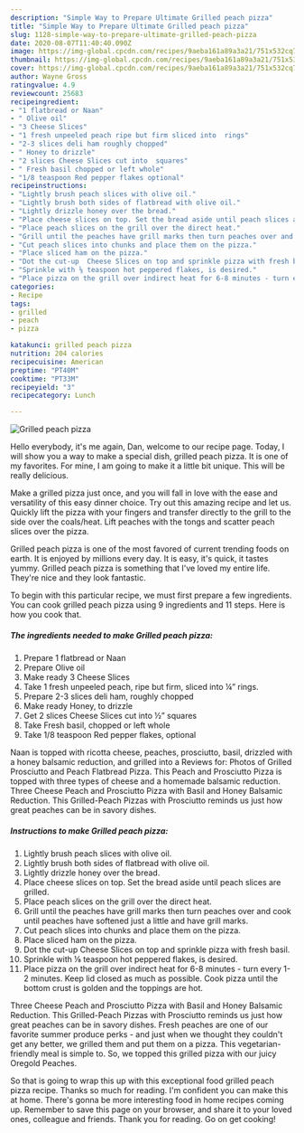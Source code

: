 ```yaml
---
description: "Simple Way to Prepare Ultimate Grilled peach pizza"
title: "Simple Way to Prepare Ultimate Grilled peach pizza"
slug: 1128-simple-way-to-prepare-ultimate-grilled-peach-pizza
date: 2020-08-07T11:40:40.090Z
image: https://img-global.cpcdn.com/recipes/9aeba161a89a3a21/751x532cq70/grilled-peach-pizza-recipe-main-photo.jpg
thumbnail: https://img-global.cpcdn.com/recipes/9aeba161a89a3a21/751x532cq70/grilled-peach-pizza-recipe-main-photo.jpg
cover: https://img-global.cpcdn.com/recipes/9aeba161a89a3a21/751x532cq70/grilled-peach-pizza-recipe-main-photo.jpg
author: Wayne Gross
ratingvalue: 4.9
reviewcount: 25683
recipeingredient:
- "1 flatbread or Naan"
- " Olive oil"
- "3 Cheese Slices"
- "1 fresh unpeeled peach ripe but firm sliced into  rings"
- "2-3 slices deli ham roughly chopped"
- " Honey to drizzle"
- "2 slices Cheese Slices cut into  squares"
- " Fresh basil chopped or left whole"
- "1/8 teaspoon Red pepper flakes optional"
recipeinstructions:
- "Lightly brush peach slices with olive oil."
- "Lightly brush both sides of flatbread with olive oil."
- "Lightly drizzle honey over the bread."
- "Place cheese slices on top. Set the bread aside until peach slices are grilled."
- "Place peach slices on the grill over the direct heat."
- "Grill until the peaches have grill marks then turn peaches over and cook until peaches have softened just a little and have grill marks."
- "Cut peach slices into chunks and place them on the pizza."
- "Place sliced ham on the pizza."
- "Dot the cut-up  Cheese Slices on top and sprinkle pizza with fresh basil."
- "Sprinkle with ⅛ teaspoon hot peppered flakes, is desired."
- "Place pizza on the grill over indirect heat for 6-8 minutes - turn every 1-2 minutes. Keep lid closed as much as possible. Cook pizza until the bottom crust is golden and the toppings are hot."
categories:
- Recipe
tags:
- grilled
- peach
- pizza

katakunci: grilled peach pizza 
nutrition: 204 calories
recipecuisine: American
preptime: "PT40M"
cooktime: "PT33M"
recipeyield: "3"
recipecategory: Lunch

---
```



![Grilled peach pizza](https://img-global.cpcdn.com/recipes/9aeba161a89a3a21/751x532cq70/grilled-peach-pizza-recipe-main-photo.jpg)

Hello everybody, it's me again, Dan, welcome to our recipe page. Today, I will show you a way to make a special dish, grilled peach pizza. It is one of my favorites. For mine, I am going to make it a little bit unique. This will be really delicious.

Make a grilled pizza just once, and you will fall in love with the ease and versatility of this easy dinner choice. Try out this amazing recipe and let us. Quickly lift the pizza with your fingers and transfer directly to the grill to the side over the coals/heat. Lift peaches with the tongs and scatter peach slices over the pizza.

Grilled peach pizza is one of the most favored of current trending foods on earth. It is enjoyed by millions every day. It is easy, it's quick, it tastes yummy. Grilled peach pizza is something that I've loved my entire life. They're nice and they look fantastic.


To begin with this particular recipe, we must first prepare a few ingredients. You can cook grilled peach pizza using 9 ingredients and 11 steps. Here is how you cook that.

<!--inarticleads1-->

##### The ingredients needed to make Grilled peach pizza:

1. Prepare 1 flatbread or Naan
1. Prepare  Olive oil
1. Make ready 3 Cheese Slices
1. Take 1 fresh unpeeled peach, ripe but firm, sliced into ¼” rings.
1. Prepare 2-3 slices deli ham, roughly chopped
1. Make ready  Honey, to drizzle
1. Get 2 slices Cheese Slices cut into ½” squares
1. Take  Fresh basil, chopped or left whole
1. Take 1/8 teaspoon Red pepper flakes, optional


Naan is topped with ricotta cheese, peaches, prosciutto, basil, drizzled with a honey balsamic reduction, and grilled into a Reviews for: Photos of Grilled Prosciutto and Peach Flatbread Pizza. This Peach and Prosciutto Pizza is topped with three types of cheese and a homemade balsamic reduction. Three Cheese Peach and Prosciutto Pizza with Basil and Honey Balsamic Reduction. This Grilled-Peach Pizzas with Prosciutto reminds us just how great peaches can be in savory dishes. 

<!--inarticleads2-->

##### Instructions to make Grilled peach pizza:

1. Lightly brush peach slices with olive oil.
1. Lightly brush both sides of flatbread with olive oil.
1. Lightly drizzle honey over the bread.
1. Place cheese slices on top. Set the bread aside until peach slices are grilled.
1. Place peach slices on the grill over the direct heat.
1. Grill until the peaches have grill marks then turn peaches over and cook until peaches have softened just a little and have grill marks.
1. Cut peach slices into chunks and place them on the pizza.
1. Place sliced ham on the pizza.
1. Dot the cut-up  Cheese Slices on top and sprinkle pizza with fresh basil.
1. Sprinkle with ⅛ teaspoon hot peppered flakes, is desired.
1. Place pizza on the grill over indirect heat for 6-8 minutes - turn every 1-2 minutes. Keep lid closed as much as possible. Cook pizza until the bottom crust is golden and the toppings are hot.


Three Cheese Peach and Prosciutto Pizza with Basil and Honey Balsamic Reduction. This Grilled-Peach Pizzas with Prosciutto reminds us just how great peaches can be in savory dishes. Fresh peaches are one of our favorite summer produce perks - and just when we thought they couldn&#39;t get any better, we grilled them and put them on a pizza. This vegetarian-friendly meal is simple to. So, we topped this grilled pizza with our juicy Oregold Peaches. 

So that is going to wrap this up with this exceptional food grilled peach pizza recipe. Thanks so much for reading. I'm confident you can make this at home. There's gonna be more interesting food in home recipes coming up. Remember to save this page on your browser, and share it to your loved ones, colleague and friends. Thank you for reading. Go on get cooking!
